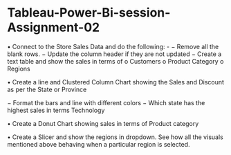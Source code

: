 # Tableau-Power-Bi-session-Assignment-02


• Connect to the Store Sales Data and do the following: -
− Remove all the blank rows.
− Update the column header if they are not updated
− Create a text table and show the sales in terms of
o Customers
o Product Category
o Regions


• Create a line and Clustered Column Chart showing the Sales and Discount as per
the State or Province

− Format the bars and line with different colors
− Which state has the highest sales in terms Technology

• Create a Donut Chart showing sales in terms of Product category

• Create a Slicer and show the regions in dropdown. See how all the visuals
mentioned above behaving when a particular region is selected.
